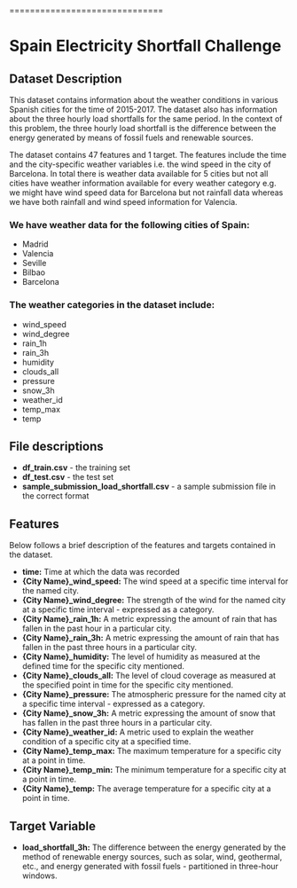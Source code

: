 
==============================

# Spain Electricity Shortfall Challenge

## Dataset Description

This dataset contains information about the weather conditions in various Spanish cities for the time of 2015-2017. The dataset also has information about the three hourly load shortfalls for the same period. In the context of this problem, the three hourly load shortfall is the difference between the energy generated by means of fossil fuels and renewable sources.

The dataset contains 47 features and 1 target. The features include the time and the city-specific weather variables i.e. the wind speed in the city of Barcelona. In total there is weather data available for 5 cities but not all cities have weather information available for every weather category e.g. we might have wind speed data for Barcelona but not rainfall data whereas we have both rainfall and wind speed information for Valencia.

### We have weather data for the following cities of Spain:
- Madrid
- Valencia
- Seville
- Bilbao
- Barcelona

### The weather categories in the dataset include:

- wind_speed
- wind_degree
- rain_1h
- rain_3h
- humidity
- clouds_all
- pressure
- snow_3h
- weather_id
- temp_max
- temp

## File descriptions

- **df_train.csv** - the training set
- **df_test.csv**  - the test set
- **sample_submission_load_shortfall.csv** - a sample submission file in the correct format

## Features

Below follows a brief description of the features and targets contained in the dataset.

- **time:** Time at which the data was recorded
- **{City Name}_wind_speed:** The wind speed at a specific time interval for the named city.
- **{City Name}_wind_degree:** The strength of the wind for the named city at a specific time interval -       expressed as a category.
- **{City Name}_rain_1h:** A metric expressing the amount of rain that has fallen in the past hour in a particular city.
- **{City Name}_rain_3h:** A metric expressing the amount of rain that has fallen in the past three hours in a particular city.
- **{City Name}_humidity:** The level of humidity as measured at the defined time for the specific city mentioned.
- **{City Name}_clouds_all:** The level of cloud coverage as measured at the specified point in time for the specific city mentioned.
- **{City Name}_pressure:** The atmospheric pressure for the named city at a specific time interval - expressed as a category.
- **{City Name}_snow_3h:** A metric expressing the amount of snow that has fallen in the past three hours in a particular city.
- **{City Name}_weather_id:** A metric used to explain the weather condition of a specific city at a specified time.
- **{City Name}_temp_max:** The maximum temperature for a specific city at a point in time.
- **{City Name}_temp_min:** The minimum temperature for a specific city at a point in time.
- **{City Name}_temp:** The average temperature for a specific city at a point in time.

## Target Variable
- **load_shortfall_3h:** The difference between the energy generated by the method of renewable energy sources, such as solar, wind, geothermal, etc., and energy generated with fossil fuels - partitioned in three-hour windows.



